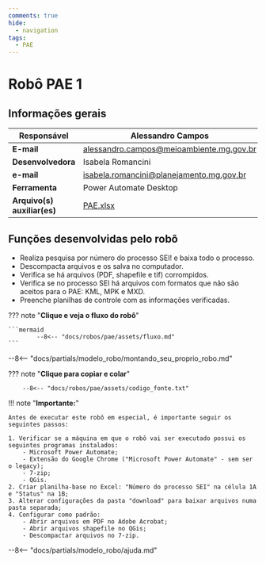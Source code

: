 ```yaml
---
comments: true
hide:
  - navigation
tags:
  - PAE
---
```


# Robô PAE 1


## Informações gerais

| **Responsável**  | Alessandro Campos  |
| ----------- | ------------------------------------ |
| **E-mail**  | alessandro.campos@meioambiente.mg.gov.br |
| **Desenvolvedora**| Isabela Romancini  |
| **e-mail**       | isabela.romancini@planejamento.mg.gov.br|
| **Ferramenta**    | Power Automate Desktop |
| **Arquivo(s) auxiliar(es)**    | [PAE.xlsx](https://github.com/lab-mg/automatizacoes/blob/maindocs/robos/pae/assets/PAE.xlsx) |

## Funções desenvolvidas pelo robô

- Realiza pesquisa por número do processo SEI! e baixa todo o processo.
- Descompacta arquivos e os salva no computador.
- Verifica se há arquivos (PDF, shapefile e tif) corrompidos.
- Verifica se no processo SEI há arquivos com formatos que não são aceitos para o PAE: KML, MPK e MXD.
- Preenche planilhas de controle com as informações verificadas.

??? note "**Clique e veja o fluxo do robô**"

    ```mermaid
            --8<-- "docs/robos/pae/assets/fluxo.md"
    ```

--8<-- "docs/partials/modelo_robo/montando_seu_proprio_robo.md"

??? note "**Clique para copiar e colar**"

        --8<-- "docs/robos/pae/assets/codigo_fonte.txt"

!!! note "**Importante:**"

    Antes de executar este robô em especial, é importante seguir os seguintes passos:

    1. Verificar se a máquina em que o robô vai ser executado possui os seguintes programas instalados:
        - Microsoft Power Automate;
        - Extensão do Google Chrome ("Microsoft Power Automate" - sem ser o legacy);
        - 7-zip;
        - QGis.
    2. Criar planilha-base no Excel: "Número do processo SEI" na célula 1A e "Status" na 1B;
    3. Alterar configurações da pasta "download" para baixar arquivos numa pasta separada;
    4. Configurar como padrão:
        - Abrir arquivos em PDF no Adobe Acrobat;
        - Abrir arquivos shapefile no QGis;
        - Descompactar arquivos no 7-zip.

--8<-- "docs/partials/modelo_robo/ajuda.md"
